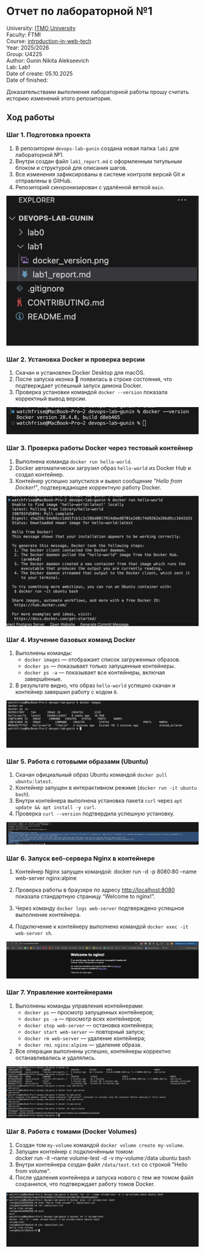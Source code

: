 # Отчет по лабораторной №1

University: [ITMO University](https://itmo.ru/ru/)  
Faculty: FTMI  
Course: [introduction-in-web-tech](https://itmo-ict-faculty.github.io/introduction-in-web-tech)  
Year: 2025/2026  
Group: U4225  
Author: Gunin Nikita Alekseevich  
Lab: Lab1  
Date of create: 05.10.2025  
Date of finished:  

Доказательствами выполнения лабораторной работы прошу считать историю изменений этого репозитория.

## Ход работы


### Шаг 1. Подготовка проекта

1. В репозитории `devops-lab-gunin` создана новая папка `lab1` для лабораторной №1.  
2. Внутри создан файл `lab1_report.md` с оформленным титульным блоком и структурой для описания шагов.  
3. Все изменения зафиксированы в системе контроля версий Git и отправлены в GitHub.  
4. Репозиторий синхронизирован с удалённой веткой `main`.

![lab1_structure.png](lab1_structure.png)


### Шаг 2. Установка Docker и проверка версии
1. Скачан и установлен Docker Desktop для macOS.
2. После запуска иконка 🐳 появилась в строке состояния, что подтверждает успешный запуск демона Docker.
3. Проверка установки командой `docker --version` показала корректный вывод версии.

![docker_version.png](docker_version.png)


### Шаг 3. Проверка работы Docker через тестовый контейнер

1. Выполнена команда `docker run hello-world`.  
2. Docker автоматически загрузил образ `hello-world` из Docker Hub и создал контейнер.  
3. Контейнер успешно запустился и вывел сообщение *"Hello from Docker!"*, подтверждающее корректную работу Docker.  

![hello_world.png](hello_world.png)


### Шаг 4. Изучение базовых команд Docker

1. Выполнены команды:
   - `docker images` — отображает список загруженных образов.  
   - `docker ps` — показывает только запущенные контейнеры.  
   - `docker ps -a` — показывает все контейнеры, включая завершённые.  
2. В результате видно, что образ `hello-world` успешно скачан и контейнер завершил работу с кодом `0`.

![docker_basic_cmds.png](docker_basic_cmds.png)


### Шаг 5. Работа с готовыми образами (Ubuntu)

1. Скачан официальный образ Ubuntu командой `docker pull ubuntu:latest`.  
2. Контейнер запущен в интерактивном режиме (`docker run -it ubuntu bash`).  
3. Внутри контейнера выполнена установка пакета `curl` через `apt update && apt install -y curl`.  
4. Проверка `curl --version` подтвердила успешную установку.  

![ubuntu_curl.png](ubuntu_curl.png)


### Шаг 6. Запуск веб-сервера Nginx в контейнере

1. Контейнер Nginx запущен командой:
docker run -d -p 8080:80 –name web-server nginx:alpine

2. Проверка работы в браузере по адресу [http://localhost:8080](http://localhost:8080) показала стандартную страницу “Welcome to nginx!”.  
3. Через команду `docker logs web-server` подтверждено успешное выполнение контейнера.  
4. Подключение к контейнеру выполнено командой `docker exec -it web-server sh`.

![nginx.png](nginx.png)


### Шаг 7. Управление контейнерами

1. Выполнены команды управления контейнерами:  
   - `docker ps` — просмотр запущенных контейнеров;  
   - `docker ps -a` — просмотр всех контейнеров;  
   - `docker stop web-server` — остановка контейнера;  
   - `docker start web-server` — повторный запуск;  
   - `docker rm web-server` — удаление контейнера;  
   - `docker rmi nginx:alpine` — удаление образа.  
2. Все операции выполнены успешно, контейнеры корректно останавливались и удалялись.

![docker_manage.png](docker_manage.png)

### Шаг 8. Работа с томами (Docker Volumes)

1. Создан том `my-volume` командой `docker volume create my-volume`.  
2. Запущен контейнер с подключённым томом:  
docker run -it –name volume-test -d -v my-volume:/data ubuntu bash
3. Внутри контейнера создан файл `/data/test.txt` со строкой "Hello from volume".  
4. После удаления контейнера и запуска нового с тем же томом файл сохранился, что подтверждает работу томов Docker.  

![volume.png](volume.png)